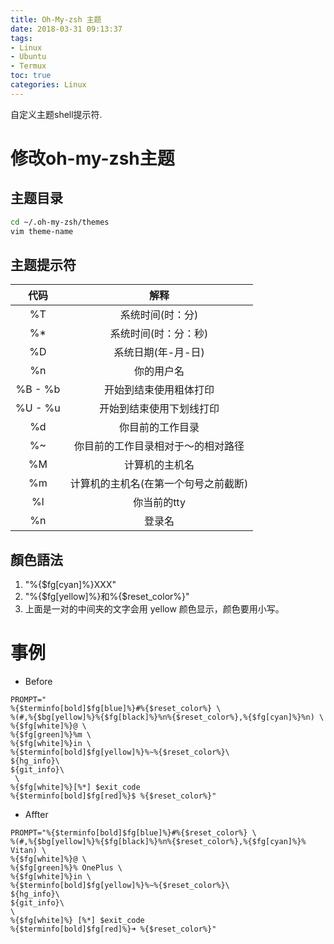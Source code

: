 ```yaml
---
title: Oh-My-zsh 主题
date: 2018-03-31 09:13:37
tags:
- Linux
- Ubuntu
- Termux
toc: true
categories: Linux
---
```

自定义主题shell提示符.
<!--more-->
# 修改oh-my-zsh主题
## 主题目录
```bash
cd ~/.oh-my-zsh/themes
vim theme-name
```

## 主题提示符
|代码|解释|
|:---:|:---:|
|%T|系统时间(时：分)|
|%*|系统时间(时：分：秒)|
|%D|系统日期(年-月-日)|
|%n|你的用户名|
|%B - %b|开始到结束使用粗体打印|
|%U - %u|开始到结束使用下划线打印|
|%d|你目前的工作目录|
|%~|你目前的工作目录相对于～的相对路径|
|%M|计算机的主机名|
|%m|计算机的主机名(在第一个句号之前截断)|
|%l|你当前的tty|
|%n|登录名|


## 顏色語法
1. "%{$fg[cyan]%}XXX"
2. "%{$fg[yellow]%}和%{$reset_color%}"
3. 上面是一对的中间夹的文字会用 yellow 颜色显示，颜色要用小写。

# 事例
- Before
```
PROMPT="
%{$terminfo[bold]$fg[blue]%}#%{$reset_color%} \
%(#,%{$bg[yellow]%}%{$fg[black]%}%n%{$reset_color%},%{$fg[cyan]%}%n) \
%{$fg[white]%}@ \
%{$fg[green]%}%m \
%{$fg[white]%}in \
%{$terminfo[bold]$fg[yellow]%}%~%{$reset_color%}\
${hg_info}\
${git_info}\
 \
%{$fg[white]%}[%*] $exit_code
%{$terminfo[bold]$fg[red]%}$ %{$reset_color%}"
```
- Affter
```
PROMPT="%{$terminfo[bold]$fg[blue]%}#%{$reset_color%} \
%(#,%{$bg[yellow]%}%{$fg[black]%}%n%{$reset_color%},%{$fg[cyan]%}% Vitan) \
%{$fg[white]%}@ \
%{$fg[green]%}% OnePlus \
%{$fg[white]%}in \
%{$terminfo[bold]$fg[yellow]%}%~%{$reset_color%}\
${hg_info}\
${git_info}\
\
%{$fg[white]%} [%*] $exit_code
%{$terminfo[bold]$fg[red]%}➜ %{$reset_color%}"
```
